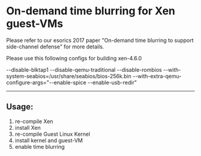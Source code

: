 # On-demand time blurring for Xen guest-VMs

Please refer to our esorics 2017 paper "On-demand time blurring to support side-channel defense" for more details.

Please use this following configs for building xen-4.6.0

--disable-blktap1 --disable-qemu-traditional --disable-rombios --with-system-seabios=/usr/share/seabios/bios-256k.bin --with-extra-qemu-configure-args="--enable-spice --enable-usb-redir"

---

## Usage:

1. re-compile Xen
2. install Xen
3. re-compile Guest Linux Kernel
4. install kernel and guest-VM
5. enable time blurring
